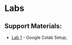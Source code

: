 # Labs


## Support Materials:
* [Lab 1](lab1)  - Google Colab Setup;
<!--
* [Lab 2](lab2)  - (Unstructured) Spark Streaming;
* [Lab 3](lab3)  - Structured Spark Streaming;
* [Lab 4](lab4)  - Kafka Streams + Flume.

## Project #1:
[Notebook](https://github.com/smduarte/ps2023/blob/main/tp1/ps2023_tp1.ipynb)

[Project #1 Delivery Form](https://forms.gle/vYgB2tGo4jypiggJ9)
-->

